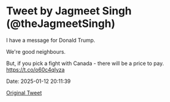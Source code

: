 # Tweet by Jagmeet Singh (@theJagmeetSingh)

I have a message for Donald Trump.

We're good neighbours.

But, if you pick a fight with Canada - there will be a price to pay. https://t.co/o60c4qIyza

Date: 2025-01-12 20:11:39

[Original Tweet](https://x.com/theJagmeetSingh/status/1878535333329190963)
